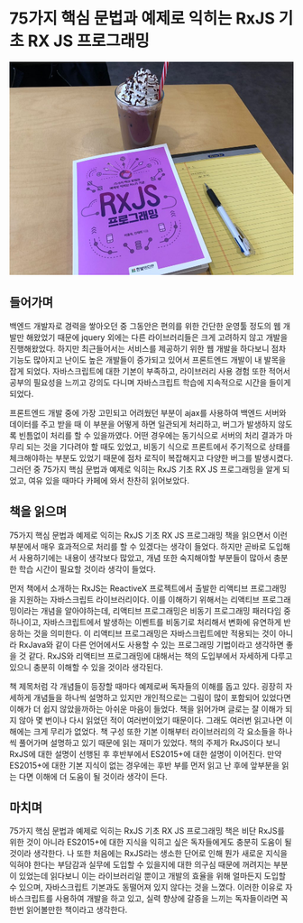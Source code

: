 # 75가지 핵심 문법과 예제로 익히는 RxJS 기초 RX JS 프로그래밍 

![](images/rxjs.jpg)


## 들어가며

백엔드 개발자로 경력을 쌓아오던 중 그동안은 편의를 위한 간단한 운영툴 정도의 웹 개발만 해왔었기 때문에 jquery 외에는 다른 라이브러리들은 크게 고려하지 않고 개발을 진행해왔었다. 하지만 최근들어서는 서비스를 제공하기 위한 웹 개발을 하다보니 점차 기능도 많아지고 난이도 높은 개발들이 증가되고 있어서 프론트엔드 개발이 내 발목을 잡게 되었다. 자바스크립트에 대한 기본이 부족하고, 라이브러리 사용 경험 또한 적어서 공부의 필요성을 느끼고 강의도 다니며 자바스크립트 학습에 지속적으로 시간을 들이게 되었다. 

프론트엔드 개발 중에 가장 고민되고 어려웠던 부분이 ajax를 사용하여 백엔드 서버와 데이터를 주고 받을 때 이 부분을 어떻게 하면 일관되게 처리하고, 버그가 발생하지 않도록 빈틈없이 처리를 할 수 있을까였다. 어떤 경우에는 동기식으로 서버의 처리 결과가 마무리 되는 것을 기다려야 할 때도 있었고, 비동기 식으로 프론트에서 주기적으로 상태를 체크해야하는 부분도 있었기 때문에 점차 로직이 복잡해지고 다양한 버그를 발생시켰다. 그러던 중 75가지 핵심 문법과 예제로 익히는 RxJS 기초 RX JS 프로그래밍을 알게 되었고, 여유 있을 때마다 카페에 와서 찬찬히 읽어보았다.



## 책을 읽으며

75가지 핵심 문법과 예제로 익히는 RxJS 기초 RX JS 프로그래밍 책을 읽으면서 이런 부분에서 매우 효과적으로 처리를 할 수 있겠다는 생각이 들었다. 하지만 곧바로 도입해서 사용하기에는 내용이 생각보다 많았고, 개념 또한 숙지해야할 부분들이 많아서 충분한 학습 시간이 필요할 것이라 생각이 들었다. 

먼저 책에서 소개하는 RxJS는 ReactiveX 프로젝트에서 출발한 리액티브 프로그래밍을 지원하는 자바스크립트 라이브러리이다. 이를 이해하기 위해서는 리액티브 프로그래밍이라는 개념을 알아야하는데, 리액티브 프로그래밍은 비동기 프로그래밍 패러다임 중 하나이고, 자바스크립트에서 발생하는 이벤트를 비동기로 처리해서 변화에 유연하게 반응하는 것을 의미한다. 이 리액티브 프로그래밍은 자바스크립트에만 적용되는 것이 아니라 RxJava와 같이 다른 언어에서도 사용할 수 있는 프로그래밍 기법이라고 생각하면 좋을 것 같다. RxJS와 리액티브 프로그래밍에 대해서는 책의 도입부에서 자세하게 다루고 있으니 충분히 이해할 수 있을 것이라 생각된다. 

책 제목처럼 각 개념들이 등장할 때마다 예제로써 독자들의 이해를 돕고 있다. 굉장히 자세하게 개념들을 하나씩 설명하고 있지만 개인적으로는 그림이 많이 포함되어 있었다면 이해가 더 쉽지 않았을까하는 아쉬운 마음이 들었다. 책을 읽어가며 글로는 잘 이해가 되지 않아 몇 번이나 다시 읽었던 적이 여러번이었기 때문이다. 그래도 여러번 읽고나면 이해에는 크게 무리가 없었다. 책 구성 또한 기본 이해부터 라이브러리의 각 요소들을 하나씩 풀어가며 설명하고 있기 때문에 읽는 재미가 있었다. 책의 주제가 RxJS이다 보니 RxJS에 대한 설명이 선행된 후 후반부에서 ES2015+에 대한 설명이 이어진다. 만약 ES2015+에 대한 기본 지식이 없는 경우에는 후반 부를 먼저 읽고 난 후에 앞부분을 읽는 다면 이해에 더 도움이 될 것이라 생각이 든다. 



## 마치며

75가지 핵심 문법과 예제로 익히는 RxJS 기초 RX JS 프로그래밍 책은 비단 RxJS를 위한 것이 아니라 ES2015+에 대한 지식을 익히고 싶은 독자들에게도 충분히 도움이 될 것이라 생각한다. 나 또한 처음에는 RxJS라는 생소한 단어로 인해 뭔가 새로운 지식을 익혀야 한다는 부담감과 실무에 도입할 수 있을지에 대한 의구심 때문에 꺼려지는 부분이 있었는데 읽다보니 이는 라이브러리일 뿐이고 개발의 효율을 위해 얼마든지 도입할 수 있으며, 자바스크립트 기본과도 동떨어져 있지 않다는 것을 느꼈다. 이러한 이유로 자바스크립트를 사용하여 개발을 하고 있고, 실력 향상에 갈증을 느끼는 독자들이라면 꼭 한번 읽어볼만한 책이라고 생각한다.
